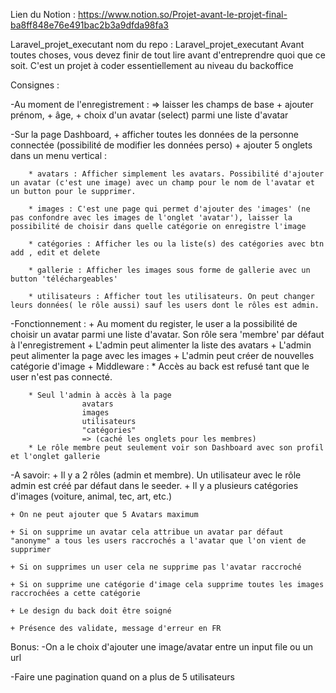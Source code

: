 Lien du Notion :
https://www.notion.so/Projet-avant-le-projet-final-ba8ff848e76e491bac2b3a9dfda98fa3


Laravel_projet_executant
nom du repo : Laravel_projet_executant
Avant toutes choses, vous devez finir de tout lire avant d'entreprendre quoi que ce soit. C'est un projet à coder essentiellement au niveau du backoffice

Consignes :

-Au moment de l'enregistrement : 
=> laisser les champs de base
    + ajouter prénom, 
    + âge, 
    + choix d'un avatar (select) parmi une liste d'avatar

-Sur la page Dashboard, 
    + afficher toutes les données de la personne connectée (possibilité de modifier les données perso)
    + ajouter 5 onglets dans un menu vertical :

        * avatars : Afficher simplement les avatars. Possibilité d'ajouter un avatar (c'est une image) avec un champ pour le nom de l'avatar et un button pour le supprimer.

        * images : C'est une page qui permet d'ajouter des 'images' (ne pas confondre avec les images de l'onglet 'avatar'), laisser la possibilité de choisir dans quelle catégorie on enregistre l'image

        * catégories : Afficher les ou la liste(s) des catégories avec btn add , edit et delete

        * gallerie : Afficher les images sous forme de gallerie avec un button 'téléchargeables'

        * utilisateurs : Afficher tout les utilisateurs. On peut changer leurs données( le rôle aussi) sauf les users dont le rôles est admin.

-Fonctionnement :
    + Au moment du register, le user a la possibilité de choisir un avatar parmi une liste d'avatar. Son rôle sera 'membre' par défaut à l'enregistrement
    + L'admin peut alimenter la liste des avatars
    + L'admin peut alimenter la page avec les images
    + L'admin peut créer de nouvelles catégorie d'image
    + Middleware :
        * Accès au back est refusé tant que le user n'est pas connecté.

        * Seul l'admin à accès à la page 
                    avatars
                    images
                    utilisateurs
                    "catégories" 
                    => (caché les onglets pour les membres)
        * Le rôle membre peut seulement voir son Dashboard avec son profil et l'onglet gallerie

-A savoir:
    + Il y a 2 rôles (admin et membre). Un utilisateur avec le rôle admin est créé par défaut dans le seeder. 
    + Il y a plusieurs catégories d'images (voiture, animal, tec, art, etc.)

    + On ne peut ajouter que 5 Avatars maximum

    + Si on supprime un avatar cela attribue un avatar par défaut "anonyme" a tous les users raccrochés a l'avatar que l'on vient de supprimer

    + Si on supprimes un user cela ne supprime pas l'avatar raccroché

    + Si on supprime une catégorie d'image cela supprime toutes les images raccrochées a cette catégorie

    + Le design du back doit être soigné
    
    + Présence des validate, message d'erreur en FR


Bonus:
-On a le choix d'ajouter une image/avatar entre un input file ou un url

-Faire une pagination quand on a plus de 5 utilisateurs
